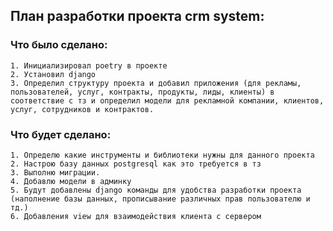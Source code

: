 ## План разработки проекта crm system:
### Что было сделано:
    1. Инициализировал poetry в проекте
    2. Установил django
    3. Определил структуру проекта и добавил приложения (для рекламы, пользователей, услуг, контракты, продукты, лиды, клиенты) в соответствие с тз и определил модели для рекламной компании, клиентов, услуг, сотрудников и контрактов.
### Что будет сделано:
    1. Определю какие инструменты и библиотеки нужны для данного проекта
    2. Настрою базу данных postgresql как это требуется в тз
    3. Выполню миграции.
    4. Добавлю модели в админку
    5. Будут добавлены django команды для удобства разработки проекта (наполнение базы данных, прописывание различных прав пользователю и тд.)
    6. Добавления view для взаимодействия клиента с сервером